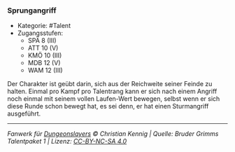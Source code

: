 <!---
Dies ist ein Fanwerk für DUNGEONSLAYERS © von Christian Kennig

Quellen:      [Bruder Grimms Talentpaket 1](https://www.f-space.de/ds4/downloads.html)
              [Talentbeschreibungen](https://www.f-space.de/ds4/tools-talentcards.html)
License:      [CC-BY-NC-SA 4.0](https://creativecommons.org/licenses/by-nc-sa/4.0/deed.de)
Richtlinien:  [Fanwerkrichtlinien](https://www.dungeonslayers.net/fanwerk-richtlinien/)
Autor:        Zauberlehrling
-->

### Sprungangriff

- Kategorie: #Talent
- Zugangsstufen:
  - SPÄ 8 (III)
  - ATT 10 (V)
  - KMÖ 10 (III)
  - MDB 12 (V)
  - WAM 12 (III)

Der Charakter ist geübt darin, sich aus der Reichweite seiner Feinde zu halten. Einmal pro Kampf pro Talentrang kann er sich nach einem Angriff noch einmal mit seinem vollen Laufen-Wert bewegen, selbst wenn er sich diese Runde schon bewegt hat, es sei denn, er hat einen Sturmangriff ausgeführt.

---

_Fanwerk für [Dungeonslayers](https://www.dungeonslayers.net/) © Christian Kennig | Quelle: Bruder Grimms Talentpaket 1 | Lizenz: [CC-BY-NC-SA 4.0](https://creativecommons.org/licenses/by-nc-sa/4.0/deed.de)_
